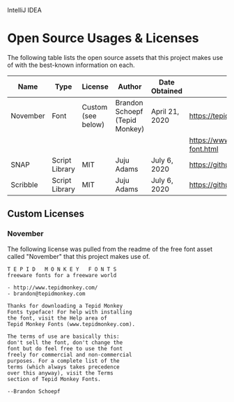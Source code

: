 IntelliJ IDEA   
# Open Source Usages & Licenses

The following table lists the open source assets that this project makes use of with the best-known
information on each.

| Name     | Type           | License            | Author                         | Date Obtained  | Source                                       |
| -------- | -------------- | ------------------ | ------------------------------ | -------------- | ---------------------------------------------|
| November | Font           | Custom (see below) | Brandon Schoepf (Tepid Monkey) | April 21, 2020 | https://tepidmonkey.1001fonts.com/           |
|          |                |                    |                                |                | https://www.1001fonts.com/november-font.html |
| SNAP     | Script Library | MIT                | Juju Adams                     | July 6, 2020   | https://github.com/JujuAdams/SNAP            |
| Scribble | Script Library | MIT                | Juju Adams                     | July 6, 2020   | https://github.com/JujuAdams/scribble        |

## Custom Licenses

### November

The following license was pulled from the readme of the free font asset called "November" that this
project makes use of.

```
T E P I D   M O N K E Y   F O N T S
freeware fonts for a freeware world

- http://www.tepidmonkey.com/
- brandon@tepidmonkey.com

Thanks for downloading a Tepid Monkey 
Fonts typeface! For help with installing 
the font, visit the Help area of 
Tepid Monkey Fonts (www.tepidmonkey.com).

The terms of use are basically this:
don't sell the font, don't change the
font but do feel free to use the font
freely for commercial and non-commercial
purposes. For a complete list of the
terms (which always takes precedence
over this anyway), visit the Terms
section of Tepid Monkey Fonts.

--Brandon Schoepf
```
